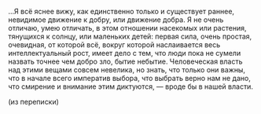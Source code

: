 …Я всё яснее вижу, как единственно только и существует раннее, невидимое движение к добру, или движение добра. Я не очень отличаю, умею отличать, в этом отношении насекомых или растения, тянущихся к солнцу, или маленьких детей: первая сила, очень простая, очевидная, от которой всё, вокруг которой наслаивается весь интеллектуальный рост, имеет дело с тем, что люди пока не сумели назвать точнее чем добро зло, бытие небытие. Человеческая власть над этими вещами совсем невелика, но знать, что только они важны, что в начале всего императив выбора, что выбрать верно нам не дано, что смирение и внимание этим диктуются, — вроде бы в нашей власти.

(из переписки)